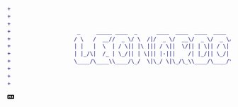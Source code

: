 ```difF
+                                                                                                                      
+                                                                                                                      
+                                                                                                                      
+                     _     _____ ____  _      ____  ____  ____  ____  ____    ____  _____ _                           
+                    / \   /  __//  _ \/ \  /|/  _ \/  __\/  _ \/  _ \/  _ \  /  _ \/  __// \ |\                       
+                    | |   |  \  | / \|| |\ ||| / \||  \/|| | \|| / \|| | //  | | \||  \  | | //                       
+                    | |_/\|  /_ | \_/|| | \||| |-|||    /| |_/|| \_/|| |_\\__| |_/||  /_ | \//                        
+                    \____/\____\\____/\_/  \|\_/ \|\_/\_\\____/\____/\____/\/\____/\____\\__/                         
+                                                                                                                      
+                                                                                                                      
+                                                                                                                      
```
[<img src="icons/markdown.svg" alt="Portifólio" width="15" height="15" background="#ffffff">](https://leonardob.dev)
<!---
leonardobdev/leonardobdev is a ✨ special ✨ repository because its `README.md` (this file) appears on your GitHub profile.
You can click the Preview link to take a look at your changes.
--->

